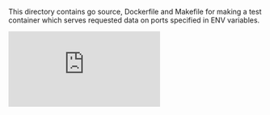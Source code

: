 This directory contains go source, Dockerfile and Makefile for making a test
container which serves requested data on ports specified in ENV variables.


[![Analytics](https://kubernetes-site.appspot.com/UA-36037335-10/GitHub/test/images/porter/README.md?pixel)]()
